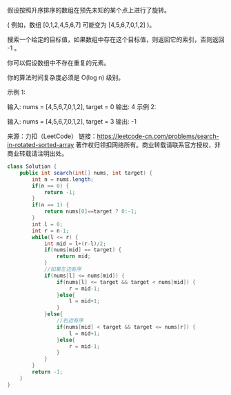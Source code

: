 假设按照升序排序的数组在预先未知的某个点上进行了旋转。

( 例如，数组 [0,1,2,4,5,6,7] 可能变为 [4,5,6,7,0,1,2] )。

搜索一个给定的目标值，如果数组中存在这个目标值，则返回它的索引，否则返回 -1 。

你可以假设数组中不存在重复的元素。

你的算法时间复杂度必须是 O(log n) 级别。

示例 1:

输入: nums = [4,5,6,7,0,1,2], target = 0
输出: 4
示例 2:

输入: nums = [4,5,6,7,0,1,2], target = 3
输出: -1

来源：力扣（LeetCode）
链接：https://leetcode-cn.com/problems/search-in-rotated-sorted-array
著作权归领扣网络所有。商业转载请联系官方授权，非商业转载请注明出处。

```java
class Solution {
    public int search(int[] nums, int target) {
        int n = nums.length;
        if(n == 0) {
            return -1;
        }
        if(n == 1) {
            return nums[0]==target ? 0:-1;
        }
        int l = 0;
        int r = n-1;
        while(l <= r) {
            int mid = l+(r-l)/2;
            if(nums[mid] == target) {
                return mid;
            }
            //如果左边有序
            if(nums[l] <= nums[mid]) {
                if(nums[l] <= target && target < nums[mid]) {
                    r = mid-1;
                }else{
                    l = mid+1;
                }
            }else{
                //右边有序
                if(nums[mid] < target && target <= nums[r]) {
                    l = mid+1;
                }else{
                    r = mid-1;
                }
            }
        }
        return -1;
    }
}
```

